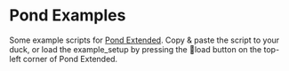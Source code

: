 # Pond Examples

Some example scripts for [Pond Extended](https://github.com/Hatya-mouse/pond-extended).
Copy & paste the script to your duck, or load the example_setup by pressing the 💾load button on the top-left corner of Pond Extended.
